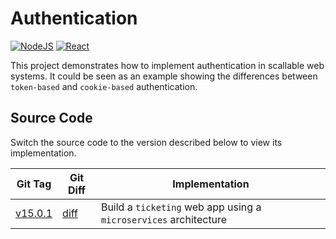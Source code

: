 # Authentication

[![NodeJS](https://img.shields.io/badge/Node.js-339933?style=flat&logo=Node.jS)](https://nodejs.org/)
[![React](https://img.shields.io/badge/React-444?style=flat&logo=React)](https://reactjs.org/)

This project demonstrates how to implement authentication in scallable web systems. It could be seen as an example showing the differences between `token-based` and `cookie-based` authentication.

## Source Code

Switch the source code to the version described below to view its implementation.

| Git Tag | Git Diff | Implementation |
|---------|----------|----------------|
| [v15.0.1](https://github.com/TranXuanHoang/NodeJS/releases/tag/v15.0.1) | [diff](https://github.com/TranXuanHoang/NodeJS/compare/v15.0.0...v15.0.1) | Build a `ticketing` web app using a `microservices` architecture |
